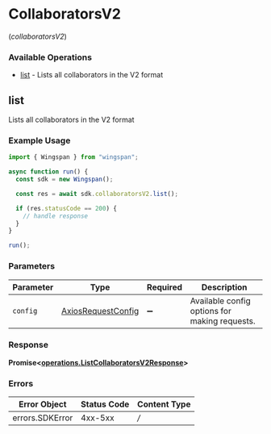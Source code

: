 # CollaboratorsV2
(*collaboratorsV2*)

### Available Operations

* [list](#list) - Lists all collaborators in the V2 format

## list

Lists all collaborators in the V2 format

### Example Usage

```typescript
import { Wingspan } from "wingspan";

async function run() {
  const sdk = new Wingspan();

  const res = await sdk.collaboratorsV2.list();

  if (res.statusCode == 200) {
    // handle response
  }
}

run();
```

### Parameters

| Parameter                                                    | Type                                                         | Required                                                     | Description                                                  |
| ------------------------------------------------------------ | ------------------------------------------------------------ | ------------------------------------------------------------ | ------------------------------------------------------------ |
| `config`                                                     | [AxiosRequestConfig](https://axios-http.com/docs/req_config) | :heavy_minus_sign:                                           | Available config options for making requests.                |


### Response

**Promise<[operations.ListCollaboratorsV2Response](../../sdk/models/operations/listcollaboratorsv2response.md)>**
### Errors

| Error Object    | Status Code     | Content Type    |
| --------------- | --------------- | --------------- |
| errors.SDKError | 4xx-5xx         | */*             |
